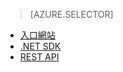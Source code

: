 ﻿> [AZURE.SELECTOR]
- [入口網站](/documentation/articles/media-services-portal-configure-content-key-auth-policy/)
- [.NET SDK](/documentation/articles/media-services-dotnet-configure-content-key-auth-policy/)
- [REST API](/documentation/articles/media-services-rest-configure-content-key-auth-policy/)
<!--HONumber=47-->
